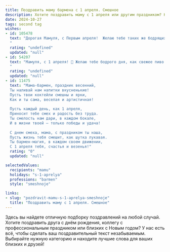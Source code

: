 ```yaml
---
title: Поздравить маму бармена с 1 апреля. Смешное
description: Хотите поздравить маму с 1 апреля или другим праздником? Наш ИИ создаст незабываемое поздравление, а вы обязательно выделитесь среди других.  
date: 2024-10-27
tags: second tag
wishes:
- id: 105478
  text: "Дорогая Мамуля, с Первым апреля!  Желаю тебе таких же бодрящих коктейлей, как твои фирменные, только без неожиданных ингредиентов, типа шуток от зятя! Пусть этот день будет полон веселья и улыбок, а клиенты – исключительно благодарными и щедрыми на чаевые!  С праздником, профессиональный миксолог!
  "
  rating: "undefined"
  updated: "null"
- id: 54207
  text: "Мамуля, с 1 апреля! 🥳 Желаю тебе бодрого дня, как свежее пиво в жаркий день, и чтоб все твои коктейли были такими же яркими и зажигательными, как ты сама! 😉🥂 🎉
  "
  rating: "undefined"
  updated: "null"
- id: 11475
  text: "Мама-бармен, праздник весенний,
  Ты наливай нам напитки вкусненькие!
  Пусть твои коктейли смешны и ярки,
  Как и ты сама, веселая и артистичная!
  
  Пусть каждый день, как 1 апреля,
  Приносит тебе смех и радость без труда.
  Ты смелость нам дари, в каждом бокале,
  И в жизни твоей – только победы и удача!
  
  С днем смеха, мама, с праздником ты наша,
  Пусть жизнь тебя смешит, как шутка лукавая.
  Ты бармен-магия, в каждом своем движении,
  С 1 апреля тебя, счастья и везенья!"
  rating: "0"
  updated: "null"

selectedValues:
  recipients: "mamu"
  holidays: "s-1-aprelya"
  professions: "barmen"
  style: "smeshnoje"

links:
- slug: "pozdravit-mamu-s-1-aprelya-smeshnoje"
  title: "Поздравить маму с 1 апреля. Смешное"
---
```


Здесь вы найдете отличную подборку поздравлений на любой случай. 
Хотите поздравить друга с днём рождения, коллегу с профессиональным праздником или близких с Новым годом? У нас есть всё, чтобы сделать ваш поздравительный текст незабываемым. Выбирайте нужную категорию и находите лучшие слова для ваших близких и друзей!
